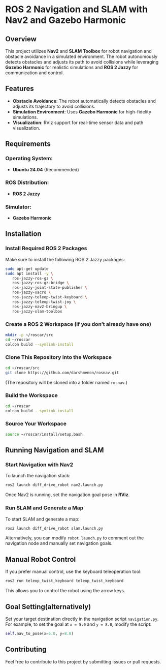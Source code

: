 # ROS 2 Navigation and SLAM with Nav2 and Gazebo Harmonic

## Overview
This project utilizes **Nav2** and **SLAM Toolbox** for robot navigation and obstacle avoidance in a simulated environment. The robot autonomously detects obstacles and adjusts its path to avoid collisions while leveraging **Gazebo Harmonic** for realistic simulations and **ROS 2 Jazzy** for communication and control.

## Features
- **Obstacle Avoidance**: The robot automatically detects obstacles and adjusts its trajectory to avoid collisions.
- **Simulation Environment**: Uses **Gazebo Harmonic** for high-fidelity simulations.
- **Visualization**: RViz support for real-time sensor data and path visualization.

## Requirements
### Operating System:
- **Ubuntu 24.04** (Recommended)

### ROS Distribution:
- **ROS 2 Jazzy**

### Simulator:
- **Gazebo Harmonic**

## Installation
### Install Required ROS 2 Packages
Make sure to install the following ROS 2 Jazzy packages:
```bash
sudo apt-get update
sudo apt install -y \   
   ros-jazzy-ros-gz \  
   ros-jazzy-ros-gz-bridge \  
   ros-jazzy-joint-state-publisher \  
   ros-jazzy-xacro \  
   ros-jazzy-teleop-twist-keyboard \  
   ros-jazzy-teleop-twist-joy \  
   ros-jazzy-nav2-bringup \  
   ros-jazzy-slam-toolbox
```

### Create a ROS 2 Workspace (if you don’t already have one)
```bash
mkdir -p ~/roscar/src
cd ~/roscar
colcon build --symlink-install
```

### Clone This Repository into the Workspace
```bash
cd ~/roscar/src
git clone https://github.com/darshmenon/rosnav.git
```
(The repository will be cloned into a folder named `rosnav`.)

### Build the Workspace
```bash
cd ~/roscar
colcon build --symlink-install
```

### Source Your Workspace
```bash
source ~/roscar/install/setup.bash
```

## Running Navigation and SLAM
### Start Navigation with Nav2
To launch the navigation stack:
```bash
ros2 launch diff_drive_robot nav2.launch.py
```
Once Nav2 is running, set the navigation goal pose in **RViz**.

### Run SLAM and Generate a Map
To start SLAM and generate a map:
```bash
ros2 launch diff_drive_robot slam.launch.py
```
Alternatively, you can modify `robot.launch.py` to comment out the navigation node and manually set navigation goals.

## Manual Robot Control
If you prefer manual control, use the keyboard teleoperation tool:
```bash
ros2 run teleop_twist_keyboard teleop_twist_keyboard
```
This allows you to control the robot using the arrow keys.

## Goal Setting(alternatively)
Set your target destination directly in the navigation script `navigation.py`. For example, to set the goal at `x = 5.0` and `y = 8.0`, modify the script:
```python
self.nav_to_pose(x=5.0, y=8.0)
```

## Contributing
Feel free to contribute to this project by submitting issues or pull requests.



